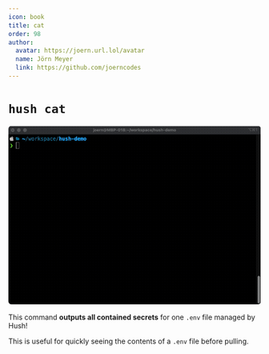 ```yaml
---
icon: book
title: cat
order: 98
author:
  avatar: https://joern.url.lol/avatar
  name: Jörn Meyer
  link: https://github.com/joerncodes
---
```


# `hush cat`

![](/assets/hush-cat.gif)

This command **outputs all contained secrets** for one `.env` file managed by Hush!

This is useful for quickly seeing the contents of a `.env` file before pulling.
